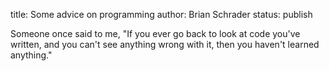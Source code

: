 title: Some advice on programming
author: Brian Schrader
status: publish

Someone once said to me, "If you ever go back to look at code you've written, and you can't see anything wrong with it, then you haven't learned anything."